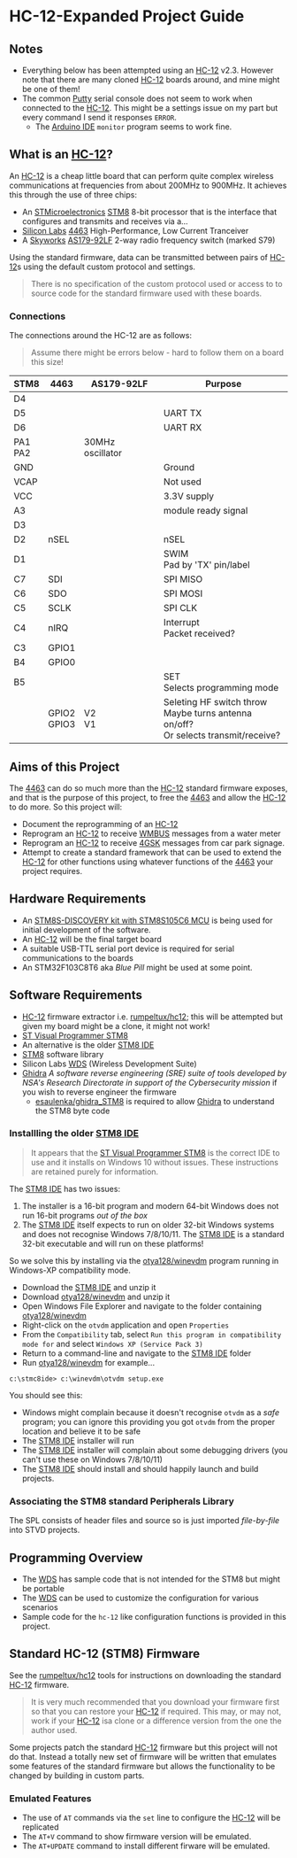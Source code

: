 # HC-12-Expanded Project Guide

## Notes
- Everything below has been attempted using an [HC-12] v2.3.  However note that there are many cloned [HC-12] boards around, and mine might be one of them!
- The common [Putty] serial console does not seem to work when connected to the [HC-12].  This might be a settings issue on my part but every command I send it responses `ERROR`.
    - The [Arduino IDE] `monitor` program seems to work fine.

## What is an [HC-12]?
An [HC-12] is a cheap little board that can perform quite complex wireless communications at frequencies from about 200MHz to 900MHz.  It achieves this through the use of three chips:

- An [STMicroelectronics] [STM8] 8-bit processor that is the interface that configures and transmits and receives via a...
- [Silicon Labs] [4463] High-Performance, Low Current Tranceiver
- A [Skyworks] [AS179-92LF] 2-way radio frequency switch (marked S79)

Using the standard firmware, data can be transmitted between pairs of [HC-12]s using the default custom protocol and settings.

> There is no specification of the custom protocol used or access to to source code for the standard firmware used with these boards.

### Connections
The connections around the HC-12 are as follows:

> Assume there might be errors below - hard to follow them on a board this size!

|STM8|4463|AS179-92LF|Purpose|
|-|-|-|-|
|D4|
|D5|||UART TX|
|D6|||UART RX|
|PA1<br/>PA2||30MHz oscillator|
|GND|||Ground|
|VCAP|||Not used|
|VCC|||3.3V supply|
|A3|||module ready signal|
|D3|
|D2|nSEL||nSEL|
|D1|||SWIM<br/>Pad by 'TX' pin/label|
|C7|SDI||SPI MISO|
|C6|SDO||SPI MOSI|
|C5|SCLK||SPI CLK|
|C4|nIRQ||Interrupt<br/>Packet received?|
|C3|GPIO1|||
|B4|GPIO0|||
|B5|||SET<br/>Selects programming mode|
||GPIO2<br/>GPIO3|V2<br/>V1|Seleting HF switch throw<br/>Maybe turns antenna on/off?<br/>Or selects transmit/receive?|

## Aims of this Project
The [4463] can do so much more than the [HC-12] standard firmware exposes, and that is the purpose of this project, to free the [4463] and allow the [HC-12] to do more.  So this project will:

- Document the reprogramming of an [HC-12]
- Reprogram an [HC-12] to receive [WMBUS] messages from a water meter
- Reprogram an [HC-12] to receive [4GSK] messages from car park signage.
- Attempt to create a standard framework that can be used to extend the [HC-12] for other functions using whatever functions of the [4463] your project requires.

## Hardware Requirements
- An [STM8S-DISCOVERY kit with STM8S105C6 MCU](stm8s-discovery) is being used for initial development of the software.
- An [HC-12] will be the final target board
- A suitable USB-TTL serial port device is required for serial communications to the boards
- An STM32F103C8T6 aka _Blue Pill_ might be used at some point.

## Software Requirements
- [HC-12] firmware extractor i.e. [rumpeltux/hc12]; this will be attempted but given my board might be a clone, it might not work!
- [ST Visual Programmer STM8]
- An alternative is the older [STM8 IDE]
- [STM8] software library
- Silicon Labs [WDS] (Wireless Development Suite)
- [Ghidra] _A software reverse engineering (SRE) suite of tools developed by NSA's Research Directorate in support of the Cybersecurity mission_ if you wish to reverse engineer the firmware
    - [esaulenka/ghidra_STM8] is required to allow [Ghidra] to understand the STM8 byte code

### Installling the older [STM8 IDE]
> It appears that the [ST Visual Programmer STM8] is the correct IDE to use and it installs on Windows 10 without issues.  These instructions are retained purely for information.

The [STM8 IDE] has two issues:

1. The installer is a 16-bit program and modern 64-bit Windows does not run 16-bit programs _out of the box_
1. The [STM8 IDE] itself expects to run on older 32-bit Windows systems and does not recognise Windows 7/8/10/11.  The [STM8 IDE] is a standard 32-bit executable and will run on these platforms!

So we solve this by installing via the [otya128/winevdm] program running in Windows-XP compatibility mode.

- Download the [STM8 IDE] and unzip it
- Download [otya128/winevdm] and unzip it
- Open Windows File Explorer and navigate to the folder containing [otya128/winevdm]
- Right-click on the `otvdm` application and open `Properties`
- From the `Compatibility` tab, select `Run this program in compatibility mode for` and select `Windows XP (Service Pack 3)`
- Return to a command-line and navigate to the [STM8 IDE] folder
- Run [otya128/winevdm] for example...

```
c:\stmc8ide> c:\winevdm\otvdm setup.exe
```

You should see this:
- Windows might complain because it doesn't recognise `otvdm` as a _safe_ program; you can ignore this providing you got `otvdm` from the proper location and believe it to be safe
- The [STM8 IDE] installer will run
- The [STM8 IDE] installer will complain about some debugging drivers (you can't use these on Windows 7/8/10/11)
- The [STM8 IDE] should install and should happily launch and build projects.

### Associating the STM8 standard Peripherals Library
The SPL consists of header files and source so is just imported _file-by-file_ into STVD projects.

## Programming Overview
- The [WDS] has sample code that is not intended for the STM8 but might be portable
- The [WDS] can be used to customize the configuration for various scenarios
- Sample code for the `hc-12` like configuration functions is provided in this project.

## Standard HC-12 (STM8) Firmware
See the [rumpeltux/hc12] tools for instructions on downloading the standard [HC-12] firmware.

> It is very much recommended that you download your firmware first so that you can restore your [HC-12] if required. This may, or may not, work if your [HC-12] isa clone or a difference version from the one the author used.

Some projects patch the standard [HC-12] firmware but this project will not do that.  Instead a totally new set of firmware will be written that emulates some features of the standard firmware but allows the functionality to be changed by building in custom parts.

### Emulated Features
- The use of `AT` commands via the `set` line to configure the [HC-12] will be replicated
- The `AT+V` command to show firmware version will be emulated.
- The `AT+UPDATE` command to install different firware will be emulated.

[HC-12]: https://statics3.seeedstudio.com/assets/file/bazaar/product/HC-12_english_datasheets.pdf
[Putty]: https://www.putty.org/
[Arduino IDE]: https://www.arduino.cc/en/software
[rumpeltux/hc12]: https://github.com/rumpeltux/hc12
[Ghidra]: https://ghidra-sre.org/
[esaulenka/ghidra_STM8]: https://github.com/esaulenka/ghidra_STM8
[STMicroelectronics]: https://www.st.com
[stm8]: https://www.st.com/en/microcontrollers-microprocessors/stm8-8-bit-mcus.html
[Silicon Labs]: https://silabs.com
[WDS]: https://www.silabs.com/Support%20Documents/Software/WDS3-Setup.exe
[4463]: https://www.silabs.com/documents/public/data-sheets/Si4463-61-60-C.pdf
[WMBUS]: https://en.wikipedia.org/wiki/Meter-Bus
[4GSK]: https://en.wikipedia.org/wiki/Frequency-shift_keying
[STM8 IDE]: https://www.st.com/en/development-tools/stm8-ides/products.html
[otya128/winevdm]: https://github.com/otya128/winevdm?tab=readme-ov-file
[ST Visual Programmer STM8]: https://www.st.com/en/development-tools/stvp-stm8.html
[Skyworks]: https://www.skyworksinc.com/
[AS179-92LF]: https://www.mouser.co.uk/datasheet/2/472/AS179_92LF_200176J-3365297.pdf

[stm8s-discovery]: https://www.st.com/en/evaluation-tools/stm8s-discovery.html